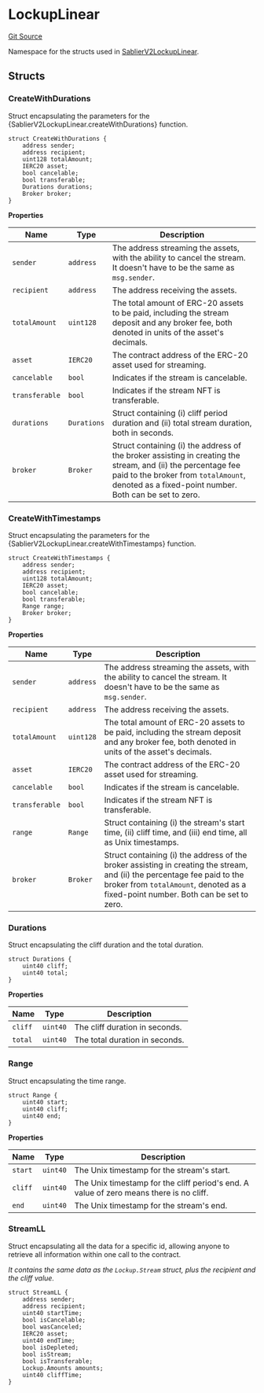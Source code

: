 # LockupLinear

[Git Source](https://github.com/sablier-labs/v2-core/blob/e080f20eafef0fc18049bcc77f1694db043860f1/src/types/DataTypes.sol)

Namespace for the structs used in
[SablierV2LockupLinear](docs/contracts/v2/reference/core/contract.SablierV2LockupLinear.md).

## Structs

### CreateWithDurations

Struct encapsulating the parameters for the {SablierV2LockupLinear.createWithDurations} function.

```solidity
struct CreateWithDurations {
    address sender;
    address recipient;
    uint128 totalAmount;
    IERC20 asset;
    bool cancelable;
    bool transferable;
    Durations durations;
    Broker broker;
}
```

**Properties**

| Name           | Type        | Description                                                                                                                                                                                                    |
| -------------- | ----------- | -------------------------------------------------------------------------------------------------------------------------------------------------------------------------------------------------------------- |
| `sender`       | `address`   | The address streaming the assets, with the ability to cancel the stream. It doesn't have to be the same as `msg.sender`.                                                                                       |
| `recipient`    | `address`   | The address receiving the assets.                                                                                                                                                                              |
| `totalAmount`  | `uint128`   | The total amount of ERC-20 assets to be paid, including the stream deposit and any broker fee, both denoted in units of the asset's decimals.                                                                  |
| `asset`        | `IERC20`    | The contract address of the ERC-20 asset used for streaming.                                                                                                                                                   |
| `cancelable`   | `bool`      | Indicates if the stream is cancelable.                                                                                                                                                                         |
| `transferable` | `bool`      | Indicates if the stream NFT is transferable.                                                                                                                                                                   |
| `durations`    | `Durations` | Struct containing (i) cliff period duration and (ii) total stream duration, both in seconds.                                                                                                                   |
| `broker`       | `Broker`    | Struct containing (i) the address of the broker assisting in creating the stream, and (ii) the percentage fee paid to the broker from `totalAmount`, denoted as a fixed-point number. Both can be set to zero. |

### CreateWithTimestamps

Struct encapsulating the parameters for the {SablierV2LockupLinear.createWithTimestamps} function.

```solidity
struct CreateWithTimestamps {
    address sender;
    address recipient;
    uint128 totalAmount;
    IERC20 asset;
    bool cancelable;
    bool transferable;
    Range range;
    Broker broker;
}
```

**Properties**

| Name           | Type      | Description                                                                                                                                                                                                    |
| -------------- | --------- | -------------------------------------------------------------------------------------------------------------------------------------------------------------------------------------------------------------- |
| `sender`       | `address` | The address streaming the assets, with the ability to cancel the stream. It doesn't have to be the same as `msg.sender`.                                                                                       |
| `recipient`    | `address` | The address receiving the assets.                                                                                                                                                                              |
| `totalAmount`  | `uint128` | The total amount of ERC-20 assets to be paid, including the stream deposit and any broker fee, both denoted in units of the asset's decimals.                                                                  |
| `asset`        | `IERC20`  | The contract address of the ERC-20 asset used for streaming.                                                                                                                                                   |
| `cancelable`   | `bool`    | Indicates if the stream is cancelable.                                                                                                                                                                         |
| `transferable` | `bool`    | Indicates if the stream NFT is transferable.                                                                                                                                                                   |
| `range`        | `Range`   | Struct containing (i) the stream's start time, (ii) cliff time, and (iii) end time, all as Unix timestamps.                                                                                                    |
| `broker`       | `Broker`  | Struct containing (i) the address of the broker assisting in creating the stream, and (ii) the percentage fee paid to the broker from `totalAmount`, denoted as a fixed-point number. Both can be set to zero. |

### Durations

Struct encapsulating the cliff duration and the total duration.

```solidity
struct Durations {
    uint40 cliff;
    uint40 total;
}
```

**Properties**

| Name    | Type     | Description                    |
| ------- | -------- | ------------------------------ |
| `cliff` | `uint40` | The cliff duration in seconds. |
| `total` | `uint40` | The total duration in seconds. |

### Range

Struct encapsulating the time range.

```solidity
struct Range {
    uint40 start;
    uint40 cliff;
    uint40 end;
}
```

**Properties**

| Name    | Type     | Description                                                                             |
| ------- | -------- | --------------------------------------------------------------------------------------- |
| `start` | `uint40` | The Unix timestamp for the stream's start.                                              |
| `cliff` | `uint40` | The Unix timestamp for the cliff period's end. A value of zero means there is no cliff. |
| `end`   | `uint40` | The Unix timestamp for the stream's end.                                                |

### StreamLL

Struct encapsulating all the data for a specific id, allowing anyone to retrieve all information within one call to the
contract.

_It contains the same data as the `Lockup.Stream` struct, plus the recipient and the cliff value._

```solidity
struct StreamLL {
    address sender;
    address recipient;
    uint40 startTime;
    bool isCancelable;
    bool wasCanceled;
    IERC20 asset;
    uint40 endTime;
    bool isDepleted;
    bool isStream;
    bool isTransferable;
    Lockup.Amounts amounts;
    uint40 cliffTime;
}
```
